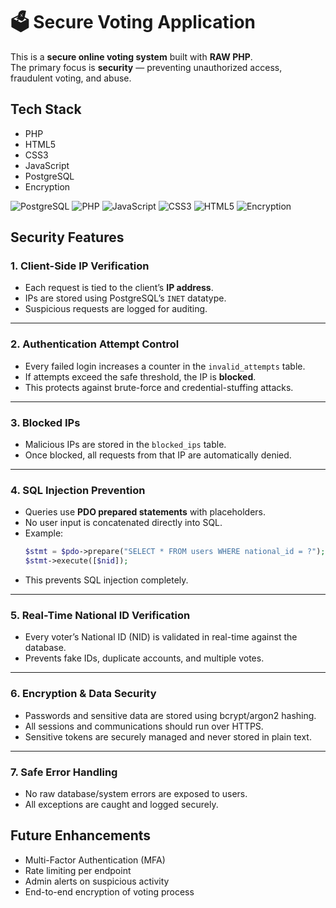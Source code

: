 # 🗳️ Secure Voting Application

This is a **secure online voting system** built with **RAW PHP**.  
The primary focus is **security** — preventing unauthorized access, fraudulent voting, and abuse.


## Tech Stack
- PHP
- HTML5
- CSS3
- JavaScript
- PostgreSQL
- Encryption

![PostgreSQL](https://img.shields.io/badge/PostgreSQL-336791?style=for-the-badge&logo=postgresql&logoColor=white)
![PHP](https://img.shields.io/badge/PHP-777BB4?style=for-the-badge&logo=php&logoColor=white)
![JavaScript](https://img.shields.io/badge/JavaScript-F7DF1E?style=for-the-badge&logo=javascript&logoColor=black)
![CSS3](https://img.shields.io/badge/CSS3-1572B6?style=for-the-badge&logo=css3&logoColor=white)
![HTML5](https://img.shields.io/badge/HTML5-E34F26?style=for-the-badge&logo=html5&logoColor=white)
![Encryption](https://img.shields.io/badge/Encryption-%F0%9F%94%92-4CAF50?style=for-the-badge&logo=databricks&logoColor=white)


## Security Features

### 1. Client-Side IP Verification
- Each request is tied to the client’s **IP address**.
- IPs are stored using PostgreSQL’s `INET` datatype.
- Suspicious requests are logged for auditing.

---

### 2. Authentication Attempt Control
- Every failed login increases a counter in the `invalid_attempts` table.
- If attempts exceed the safe threshold, the IP is **blocked**.
- This protects against brute-force and credential-stuffing attacks.

---

### 3. Blocked IPs
- Malicious IPs are stored in the `blocked_ips` table.
- Once blocked, all requests from that IP are automatically denied.

---

### 4. SQL Injection Prevention
- Queries use **PDO prepared statements** with placeholders.
- No user input is concatenated directly into SQL.
- Example:
  ```php
  $stmt = $pdo->prepare("SELECT * FROM users WHERE national_id = ?");
  $stmt->execute([$nid]);
- This prevents SQL injection completely.

---

### 5. Real-Time National ID Verification
- Every voter’s National ID (NID) is validated in real-time against the database.
- Prevents fake IDs, duplicate accounts, and multiple votes.

---

### 6. Encryption & Data Security
- Passwords and sensitive data are stored using bcrypt/argon2 hashing.
- All sessions and communications should run over HTTPS.
- Sensitive tokens are securely managed and never stored in plain text.

---

### 7. Safe Error Handling
- No raw database/system errors are exposed to users.
- All exceptions are caught and logged securely.


## Future Enhancements

- Multi-Factor Authentication (MFA)
- Rate limiting per endpoint
- Admin alerts on suspicious activity
- End-to-end encryption of voting process